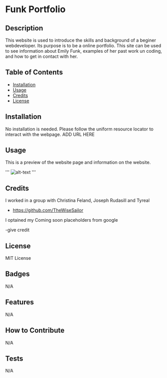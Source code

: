 # Funk Portfolio

## Description

This website is used to introduce the skills and background of a beginer webdeveloper. Its purpose is to be a online portfolio. This site can be used to see information about Emily Funk, examples of her past work un coding, and how to get in contact with her. 

## Table of Contents

- [Installation](#installation)
- [Usage](#usage)
- [Credits](#credits)
- [License](#license)

## Installation

No installation is needed. Please follow the uniform resource locator to interact with the webpage. ADD URL HERE

## Usage
This is a preview of the website page and information on the website.

'''
 ![alt-text](/)
 '''

## Credits

I worked in a group with Christina Feland, Joseph Rudasill and Tyreal 

- https://github.com/TheWiseSailor

I optained my Coming soon placeholders from google

-give credit

## License

MIT License

## Badges

N/A

## Features

N/A

## How to Contribute

N/A

## Tests

N/A